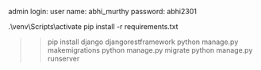 


admin login:
user name: abhi_murthy
password: abhi2301

.\venv\Scripts\activate
 pip install -r requirements.txt
>> pip install django djangorestframework
>> python manage.py makemigrations
>> python manage.py migrate
>> python manage.py runserver